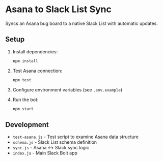 # Asana to Slack List Sync

Syncs an Asana bug board to a native Slack List with automatic updates.

## Setup

1. Install dependencies:
   ```bash
   npm install
   ```

2. Test Asana connection:
   ```bash
   npm test
   ```

3. Configure environment variables (see `.env.example`)

4. Run the bot:
   ```bash
   npm start
   ```

## Development

- `test-asana.js` - Test script to examine Asana data structure
- `schema.js` - Slack List schema definition
- `sync.js` - Asana ↔ Slack sync logic
- `index.js` - Main Slack Bolt app


